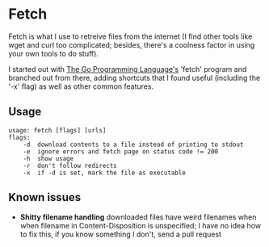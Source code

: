 # Fetch
Fetch is what I use to retreive files from the internet (I find other tools like wget and curl too complicated; besides, there's a coolness factor in using your own tools to do stuff).

I started out with [The Go Programming Language's](//gopl.io) 'fetch' program and branched out from there, adding shortcuts that I found useful (including the '-x' flag) as well as other common features.

## Usage
```
usage: fetch [flags] [urls]
flags:
    -d  download contents to a file instead of printing to stdout
    -e  ignore errors and fetch page on status code != 200
    -h  show usage
    -r  don't follow redirects
    -x  if -d is set, mark the file as executable
```

## Known issues
* **Shitty filename handling** downloaded files have weird filenames when when filename in Content-Disposition is unspecified; I have no idea how to fix this, if you know something I don't, send a pull request
